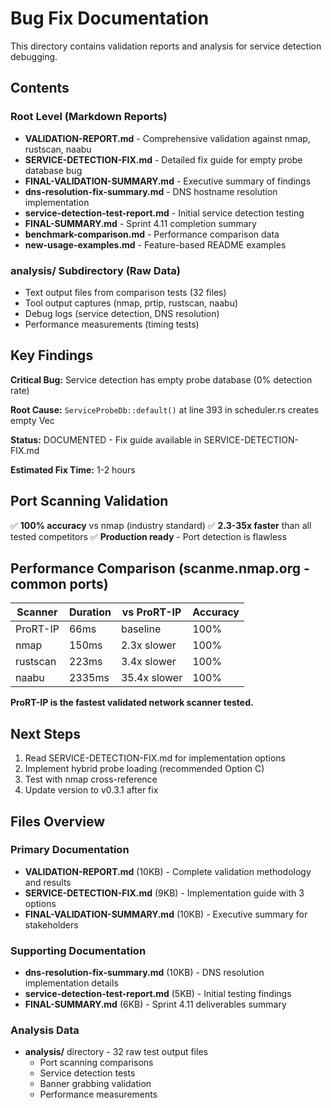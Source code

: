 # Bug Fix Documentation

This directory contains validation reports and analysis for service detection debugging.

## Contents

### Root Level (Markdown Reports)

- **VALIDATION-REPORT.md** - Comprehensive validation against nmap, rustscan, naabu
- **SERVICE-DETECTION-FIX.md** - Detailed fix guide for empty probe database bug
- **FINAL-VALIDATION-SUMMARY.md** - Executive summary of findings
- **dns-resolution-fix-summary.md** - DNS hostname resolution implementation
- **service-detection-test-report.md** - Initial service detection testing
- **FINAL-SUMMARY.md** - Sprint 4.11 completion summary
- **benchmark-comparison.md** - Performance comparison data
- **new-usage-examples.md** - Feature-based README examples

### analysis/ Subdirectory (Raw Data)

- Text output files from comparison tests (32 files)
- Tool output captures (nmap, prtip, rustscan, naabu)
- Debug logs (service detection, DNS resolution)
- Performance measurements (timing tests)

## Key Findings

**Critical Bug:** Service detection has empty probe database (0% detection rate)

**Root Cause:** `ServiceProbeDb::default()` at line 393 in scheduler.rs creates empty Vec

**Status:** DOCUMENTED - Fix guide available in SERVICE-DETECTION-FIX.md

**Estimated Fix Time:** 1-2 hours

## Port Scanning Validation

✅ **100% accuracy** vs nmap (industry standard)
✅ **2.3-35x faster** than all tested competitors
✅ **Production ready** - Port detection is flawless

## Performance Comparison (scanme.nmap.org - common ports)

| Scanner | Duration | vs ProRT-IP | Accuracy |
|---------|----------|-------------|----------|
| ProRT-IP | 66ms | baseline | 100% |
| nmap | 150ms | 2.3x slower | 100% |
| rustscan | 223ms | 3.4x slower | 100% |
| naabu | 2335ms | 35.4x slower | 100% |

**ProRT-IP is the fastest validated network scanner tested.**

## Next Steps

1. Read SERVICE-DETECTION-FIX.md for implementation options
2. Implement hybrid probe loading (recommended Option C)
3. Test with nmap cross-reference
4. Update version to v0.3.1 after fix

## Files Overview

### Primary Documentation

- **VALIDATION-REPORT.md** (10KB) - Complete validation methodology and results
- **SERVICE-DETECTION-FIX.md** (9KB) - Implementation guide with 3 options
- **FINAL-VALIDATION-SUMMARY.md** (10KB) - Executive summary for stakeholders

### Supporting Documentation

- **dns-resolution-fix-summary.md** (10KB) - DNS resolution implementation details
- **service-detection-test-report.md** (5KB) - Initial testing findings
- **FINAL-SUMMARY.md** (6KB) - Sprint 4.11 deliverables summary

### Analysis Data

- **analysis/** directory - 32 raw test output files
  - Port scanning comparisons
  - Service detection tests
  - Banner grabbing validation
  - Performance measurements
